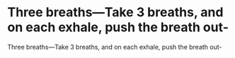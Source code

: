 # Three breaths—Take 3 breaths, and on each exhale, push the breath out-

Three breaths—Take 3 breaths, and on each exhale, push the breath out-